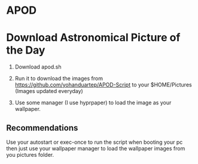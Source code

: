 # APOD
# Download Astronomical Picture of the Day

1. Download apod.sh

2. Run it to download the images from <h>https://github.com/yohanduartep/APOD-Script</h> to your $HOME/Pictures (Images updated everyday)

3. Use some manager (I use hyprpaper) to load the image as your wallpaper.

## Recommendations

Use your autostart or exec-once to run the script when booting your pc then just use your wallpaper manager to load the wallpaper images from you pictures folder.
